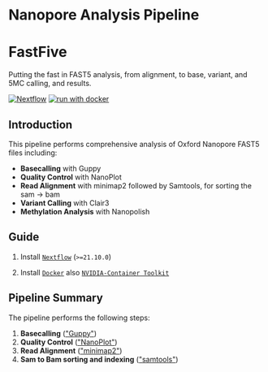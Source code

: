 # Nanopore Analysis Pipeline

# FastFive
Putting the fast in FAST5 analysis, from alignment, to base, variant, and 5MC calling, and results.

[![Nextflow](https://img.shields.io/badge/nextflow%20DSL2-%E2%89%A521.10.0-23aa62.svg?labelColor=000000)](https://www.nextflow.io/)
[![run with docker](https://img.shields.io/badge/run%20with-docker-0db7ed?labelColor=000000&logo=docker)](https://www.docker.com/)

## Introduction

This pipeline performs comprehensive analysis of Oxford Nanopore FAST5 files including:

- **Basecalling** with Guppy
- **Quality Control** with NanoPlot
- **Read Alignment** with minimap2 followed by Samtools, for sorting the sam -> bam
- **Variant Calling** with Clair3
- **Methylation Analysis** with Nanopolish

## Guide

1. Install [`Nextflow`](https://www.nextflow.io/docs/latest/getstarted.html#installation) (`>=21.10.0`)

2. Install [`Docker`](https://docs.docker.com/engine/installation/) also [`NVIDIA-Container Toolkit`](https://docs.nvidia.com/datacenter/cloud-native/container-toolkit/latest/install-guide.html)




## Pipeline Summary

The pipeline performs the following steps:

1. **Basecalling** (["Guppy"](https://community.nanoporetech.com/docs/prepare/library_prep_protocols/Guppy-protocol/v/gpb_2003_v1_revak_14dec2018))
2. **Quality Control** (["NanoPlot"](https://github.com/wdecoster/NanoPlot))
3. **Read Alignment** (["minimap2"](https://github.com/lh3/minimap2))
4. **Sam to Bam sorting and indexing** (["samtools"](https://www.htslib.org/))

